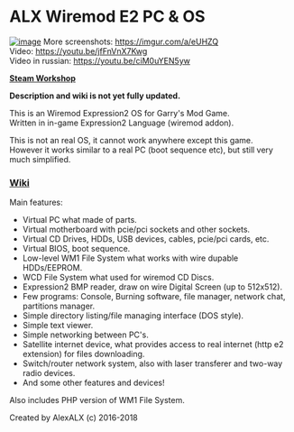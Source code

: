ALX Wiremod E2 PC & OS
=========================  
[![image](https://i.imgur.com/mEg4Fgl.jpg)](https://imgur.com/a/eUHZQ)
More screenshots: https://imgur.com/a/eUHZQ
<br>Video: https://youtu.be/jfFnVnX7Kwg
<br>Video in russian: https://youtu.be/ciM0uYEN5yw

**[Steam Workshop](https://steamcommunity.com/sharedfiles/filedetails/?id=2075107429)**

**Description and wiki is not yet fully updated.**

This is an Wiremod Expression2 OS for Garry's Mod Game.  
Written in in-game Expression2 Language (wiremod addon).  
                                                                     
This is not an real OS, it cannot work anywhere except this game.  
However it works similar to a real PC (boot sequence etc), but still very much simplified.  

### [Wiki](https://github.com/AlexALX/wiremod_e2_os/wiki)

Main features:  
* Virtual PC what made of parts.
* Virtual motherboard with pcie/pci sockets and other sockets.
* Virtual CD Drives, HDDs, USB devices, cables, pcie/pci cards, etc.
* Virtual BIOS, boot sequence.
* Low-level WM1 File System what works with wire dupable HDDs/EEPROM. 
* WCD File System what used for wiremod CD Discs. 
* Expression2 BMP reader, draw on wire Digital Screen (up to 512x512). 
* Few programs: Console, Burning software, file manager, network chat, partitions manager. 
* Simple directory listing/file managing interface (DOS style).
* Simple text viewer.  
* Simple networking between PC's.
* Satellite internet device, what provides access to real internet (http e2 extension) for files downloading.
* Switch/router network system, also with laser transferer and two-way radio devices.
* And some other features and devices!

Also includes PHP version of WM1 File System.

Created by AlexALX (c) 2016-2018
